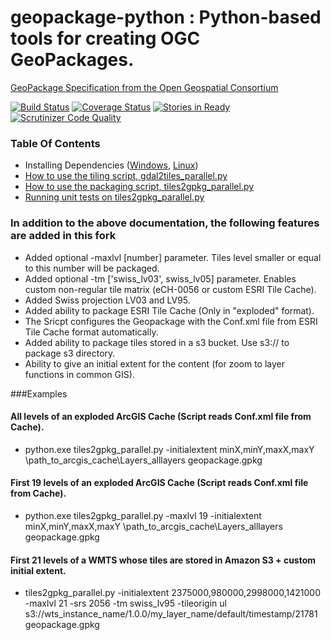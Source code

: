 geopackage-python : Python-based tools for creating OGC GeoPackages.
=================

[GeoPackage Specification from the Open Geospatial
Consortium](http://opengeospatial.org/standards/geopackage)

[![Build Status](https://travis-ci.org/GitHubRGI/geopackage-python.svg?branch=master)](https://travis-ci.org/GitHubRGI/geopackage-python)
[![Coverage Status](https://img.shields.io/coveralls/GitHubRGI/geopackage-python.svg)](https://coveralls.io/r/GitHubRGI/geopackage-python)
[![Stories in Ready](https://badge.waffle.io/GitHubRGI/geopackage-python.png?label=ready&title=Ready)](https://waffle.io/GitHubRGI/geopackage-python)
[![Scrutinizer Code Quality](https://scrutinizer-ci.com/g/GitHubRGI/geopackage-python/badges/quality-score.png?b=master)](https://scrutinizer-ci.com/g/GitHubRGI/geopackage-python/?branch=master)

### Table Of Contents

* Installing Dependencies
  ([Windows](https://github.com/GitHubRGI/geopackage-python/wiki/Installing-dependencies-on-Windows), [Linux](https://github.com/GitHubRGI/geopackage-python/wiki/Installing-dependencies-on-Linux))
* [How to use the tiling script,
  gdal2tiles_parallel.py](https://github.com/GitHubRGI/geopackage-python/wiki/Usage-Instructions-for-gdal2tiles_parallel.py)
* [How to use the packaging script,
  tiles2gpkg_parallel.py](https://github.com/GitHubRGI/geopackage-python/wiki/Usage-Instructions-for-tiles2gpkg_parallel.py)
* [Running unit tests on
  tiles2gpkg_parallel.py](https://github.com/GitHubRGI/geopackage-python/wiki/Running-Unit-Tests-On-tiles2gpkg_parallel.py)

### In addition to the above documentation, the following features are added in this fork

* Added optional -maxlvl [number] parameter. Tiles level smaller or equal to this number will be packaged.
* Added optional -tm ['swiss_lv03', swiss_lv05] parameter. Enables custom non-regular tile matrix (eCH-0056 or custom ESRI Tile Cache).
* Added Swiss projection LV03 and LV95.
* Added ability to package ESRI Tile Cache (Only in "exploded" format).
* The Sricpt configures the Geopackage with the Conf.xml file from ESRI Tile Cache format automatically.
* Added ability to package tiles stored in a s3 bucket. Use s3:// to package s3 directory.
* Ability to give an initial extent for the content (for zoom to layer functions in common GIS).

###Examples
#### All levels of an exploded ArcGIS Cache (Script reads Conf.xml file from Cache).

* python.exe tiles2gpkg_parallel.py -initialextent minX,minY,maxX,maxY \path_to_arcgis_cache\Layers\_alllayers geopackage.gpkg

#### First 19 levels of an exploded ArcGIS Cache (Script reads Conf.xml file from Cache).

* python.exe tiles2gpkg_parallel.py -maxlvl 19 -initialextent minX,minY,maxX,maxY \path_to_arcgis_cache\Layers\_alllayers geopackage.gpkg

#### First 21 levels of a WMTS whose tiles are stored in Amazon S3 + custom initial extent.

* tiles2gpkg_parallel.py -initialextent 2375000,980000,2998000,1421000 -maxlvl 21 -srs 2056 -tm swiss_lv95 -tileorigin ul s3://wts_instance_name/1.0.0/my_layer_name/default/timestamp/21781 geopackage.gpkg
